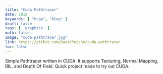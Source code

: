 ```yaml
---
title: "Cuda Pathtracer"
date: 2018
keywords: [ "hugo", "blog" ]
draft: false
tags: [ 'graphics' ]
math: false
image: "cuda-pathtracer.jpg"
link: https://github.com/DavidPeicho/cuda-pathtracer
toc: false
---
```


Simple Pathtracer written in CUDA. It supports Texturing, Normal Mapping, IBL,
and Depth Of Field. Quick project made to try out CUDA.

<!--more-->
